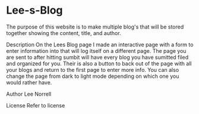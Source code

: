 # Lee-s-Blog
 The purpose of this website is to make multiple blog's that will be stored together showing the content, title, and author.

 Description
 On the Lees Blog page I made an interactive page with a form to enter information into that will log itself on a different page. The page you are sent to after hitting sumbit will have every blog you have sumitted filed and organized for you. Their is also a button to back out of the page with all your blogs and return to the first page to enter more info. You can also change the page from dark to light mode depending on which one you would rather have.

 Author
Lee Norrell

License
Refer to license